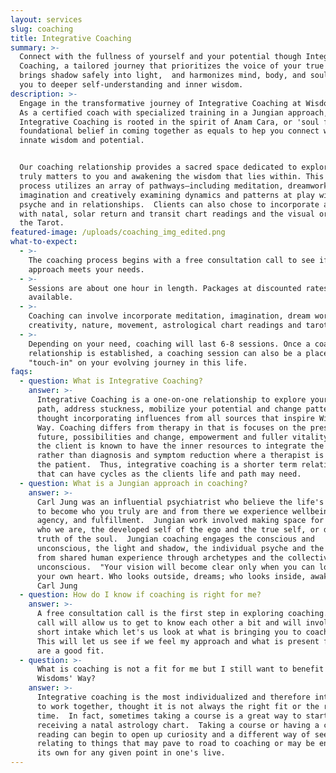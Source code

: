 ```yaml
---
layout: services
slug: coaching
title: Integrative Coaching
summary: >-
  Connect with the fullness of yourself and your potential though Integrative
  Coaching, a tailored journey that prioritizes the voice of your true Self,
  brings shadow safely into light,  and harmonizes mind, body, and soul, guiding
  you to deeper self-understanding and inner wisdom.
description: >-
  Engage in the transformative journey of Integrative Coaching at Wisdoms’ Way.
  As a certified coach with specialized training in a Jungian approach,
  Integrative Coaching is rooted in the spirit of Anam Cara, or 'soul friend', a
  foundational belief in coming together as equals to hep you connect with your
  innate wisdom and potential. 


  Our coaching relationship provides a sacred space dedicated to exploring what
  truly matters to you and awakening the wisdom that lies within. This immersive
  process utilizes an array of pathways—including meditation, dreamwork, active
  imagination and creatively examining dynamics and patterns at play within the
  psyche and in relationships.  Clients can also chose to incorporate astrology
  with natal, solar return and transit chart readings and the visual oracle of
  the Tarot.
featured-image: /uploads/coaching_img_edited.png
what-to-expect:
  - >-
    The coaching process begins with a free consultation call to see if my
    approach meets your needs.
  - >-
    Sessions are about one hour in length. Packages at discounted rates are
    available.
  - >-
    Coaching can involve incorporate meditation, imagination, dream work,
    creativity, nature, movement, astrological chart readings and tarot.
  - >-
    Depending on your need, coaching will last 6-8 sessions. Once a coaching
    relationship is established, a coaching session can also be a place to
    "touch-in" on your evolving journey in this life. 
faqs:
  - question: What is Integrative Coaching?
    answer: >-
      Integrative Coaching is a one-on-one relationship to explore your self’s
      path, address stuckness, mobilize your potential and change patterns
      thought incorporating influences from all sources that inspire Wisdoms’
      Way. Coaching differs from therapy in that is focuses on the present and
      future, possibilities and change, empowerment and fuller vitality where
      the client is known to have the inner resources to integrate the work
      rather than diagnosis and symptom reduction where a therapist is "curing"
      the patient.  Thus, integrative coaching is a shorter term relationship
      that can have cycles as the clients life and path may need. 
  - question: What is a Jungian approach in coaching?
    answer: >-
      Carl Jung was an influential psychiatrist who believe the life's work is
      to become who you truly are and from there we experience wellbeing,
      agency, and fulfillment.  Jungian work involved making space for all of
      who we are, the developed self of the ego and the true self, or deeper
      truth of the soul.  Jungian coaching engages the conscious and
      unconscious, the light and shadow, the individual psyche and the insights
      from shared human experience through archetypes and the collective
      unconscious.  "Your vision will become clear only when you can look into
      your own heart. Who looks outside, dreams; who looks inside, awakes" -
      Carl Jung
  - question: How do I know if coaching is right for me?
    answer: >-
      A free consultation call is the first step in exploring coaching.  This
      call will allow us to get to know each other a bit and will involve a
      short intake which let's us look at what is bringing you to coaching. 
      This will let us see if we feel my approach and what is present for you
      are a good fit.
  - question: >-
      What is coaching is not a fit for me but I still want to benefit from
      Wisdoms' Way?
    answer: >-
      Integrative coaching is the most individualized and therefore intimate way
      to work together, thought it is not always the right fit or the right
      time.  In fact, sometimes taking a course is a great way to start or even
      receiving a natal astrology chart.  Taking a course or having a chart
      reading can begin to open up curiosity and a different way of seeing and
      relating to things that may pave to road to coaching or may be enough on
      its own for any given point in one's live. 
---
```

